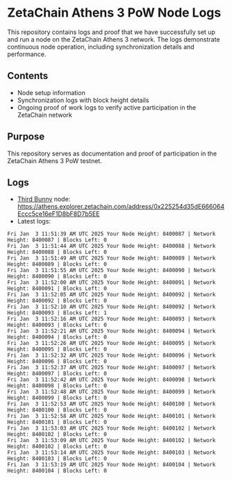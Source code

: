 # ZetaChain Athens 3 PoW Node Logs
This repository contains logs and proof that we have successfully set up and run a node on the ZetaChain Athens 3 network. The logs demonstrate continuous node operation, including synchronization details and performance.

## Contents
- Node setup information
- Synchronization logs with block height details
- Ongoing proof of work logs to verify active participation in the ZetaChain network

## Purpose
This repository serves as documentation and proof of participation in the ZetaChain Athens 3 PoW testnet.

## Logs

- [Third Bunny](https://thirdbunny.xyz/) node: https://athens.explorer.zetachain.com/address/0x225254d35dE666064Eccc5ce16eF1D8bF8D7b5EE
- Latest logs:
```
Fri Jan  3 11:51:39 AM UTC 2025 Your Node Height: 8400087 | Network Height: 8400087 | Blocks Left: 0
Fri Jan  3 11:51:44 AM UTC 2025 Your Node Height: 8400088 | Network Height: 8400088 | Blocks Left: 0
Fri Jan  3 11:51:49 AM UTC 2025 Your Node Height: 8400089 | Network Height: 8400089 | Blocks Left: 0
Fri Jan  3 11:51:55 AM UTC 2025 Your Node Height: 8400090 | Network Height: 8400090 | Blocks Left: 0
Fri Jan  3 11:52:00 AM UTC 2025 Your Node Height: 8400091 | Network Height: 8400091 | Blocks Left: 0
Fri Jan  3 11:52:05 AM UTC 2025 Your Node Height: 8400092 | Network Height: 8400092 | Blocks Left: 0
Fri Jan  3 11:52:10 AM UTC 2025 Your Node Height: 8400092 | Network Height: 8400093 | Blocks Left: 1
Fri Jan  3 11:52:16 AM UTC 2025 Your Node Height: 8400093 | Network Height: 8400093 | Blocks Left: 0
Fri Jan  3 11:52:21 AM UTC 2025 Your Node Height: 8400094 | Network Height: 8400094 | Blocks Left: 0
Fri Jan  3 11:52:26 AM UTC 2025 Your Node Height: 8400095 | Network Height: 8400095 | Blocks Left: 0
Fri Jan  3 11:52:32 AM UTC 2025 Your Node Height: 8400096 | Network Height: 8400096 | Blocks Left: 0
Fri Jan  3 11:52:37 AM UTC 2025 Your Node Height: 8400097 | Network Height: 8400097 | Blocks Left: 0
Fri Jan  3 11:52:42 AM UTC 2025 Your Node Height: 8400098 | Network Height: 8400098 | Blocks Left: 0
Fri Jan  3 11:52:48 AM UTC 2025 Your Node Height: 8400099 | Network Height: 8400099 | Blocks Left: 0
Fri Jan  3 11:52:53 AM UTC 2025 Your Node Height: 8400100 | Network Height: 8400100 | Blocks Left: 0
Fri Jan  3 11:52:58 AM UTC 2025 Your Node Height: 8400101 | Network Height: 8400101 | Blocks Left: 0
Fri Jan  3 11:53:03 AM UTC 2025 Your Node Height: 8400102 | Network Height: 8400102 | Blocks Left: 0
Fri Jan  3 11:53:09 AM UTC 2025 Your Node Height: 8400102 | Network Height: 8400102 | Blocks Left: 0
Fri Jan  3 11:53:14 AM UTC 2025 Your Node Height: 8400103 | Network Height: 8400103 | Blocks Left: 0
Fri Jan  3 11:53:19 AM UTC 2025 Your Node Height: 8400104 | Network Height: 8400104 | Blocks Left: 0
```
